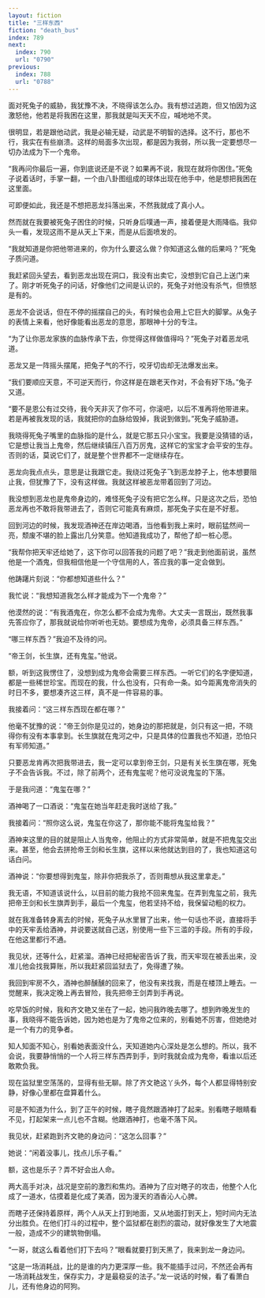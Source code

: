 ```yaml
---
layout: fiction
title: "三样东西"
fiction: "death_bus"
index: 789
next:
  index: 790
  url: "0790"
previous:
  index: 788
  url: "0788"
---
```

面对死兔子的威胁，我犹豫不决，不晓得该怎么办。我有想过逃跑，但又怕因为这激怒他，他若是将我困在这里，那我就是叫天天不应，喊地地不灵。

很明显，若是跟他动武，我是必输无疑，动武是不明智的选择。这不行，那也不行，我实在有些崩溃。这样的局面多次出现，都是因为我弱，所以我一定要想尽一切办法成为下一个鬼帝。

“我再问你最后一遍，你到底说还是不说？如果再不说，我现在就将你困住。”死兔子说着话时，手掌一翻，一个由八卦图组成的球体出现在他手中，他是想把我困在这里面。

可即便如此，我还是不想把恶龙抖落出来，不然我就成了真小人。

然而就在我要被死兔子困住的时候，只听身后噗通一声，接着便是大雨降临。我仰头一看，发现这雨不是从天上下来，而是从后面喷发的。

“我就知道是你把他带进来的，你为什么要这么做？你知道这么做的后果吗？”死兔子质问道。

我赶紧回头望去，看到恶龙出现在洞口，我没有出卖它，没想到它自己上送门来了。刚才听死兔子的问话，好像他们之间是认识的，死兔子对他没有杀气，但愤怒是有的。

恶龙不会说话，但在不停的摇摆自己的头，有时候也会用上它巨大的脚掌。从兔子的表情上来看，他好像能看出恶龙的意思，那眼神十分的专注。

“为了让你恶龙家族的血脉传承下去，你觉得这样做值得吗？”死兔子对着恶龙吼道。

恶龙又是一阵摇头摆尾，把兔子气的不行，咬牙切齿却无法爆发出来。

“我们要顺应天意，不可逆天而行，你这样是在跟老天作对，不会有好下场。”兔子又道。

“要不是恩公有过交待，我今天非灭了你不可，你滚吧，以后不准再将他带进来。若是再被我发现的话，我就把你的血脉给毁掉，我说到做到。”死兔子威胁道。

我晓得死兔子嘴里的血脉指的是什么，就是它那五只小宝宝。我要是没猜错的话，它是想让我当上鬼帝，然后继续镇压八百万厉鬼，这样它的宝宝才会平安的生存。否则的话，莫说它们了，就是整个世界都不一定继续存在。

恶龙向我点点头，意思是让我跟它走。我绕过死兔子飞到恶龙脖子上，他本想要阻止我，但犹豫了下，没有这样做。我就这样被恶龙带着回到了河边。

我没想到恶龙也是鬼帝身边的，难怪死兔子没有把它怎么样。只是这次之后，恐怕恶龙再也不敢将我带进去了，否则它可能真有麻烦，那死兔子实在是不好惹。

回到河边的时候，我发现酒神还在岸边喝酒，当他看到我上来时，眼前猛然间一亮，颓废不堪的脸上露出几分笑意。他知道我成功了，帮他了却一桩心愿。

“我帮你把天牢还给她了，这下你可以回答我的问题了吧？”我走到他面前说，虽然他是一个酒鬼，但我相信他是一个守信用的人，答应我的事一定会做到。

他踌躇片刻说：“你都想知道些什么？”

我忙说：“我想知道我怎么样才能成为下一个鬼帝？”

他漠然的说：“有我酒鬼在，你怎么都不会成为鬼帝。大丈夫一言既出，既然我事先答应你了，那我就说给你听听也无妨。要想成为鬼帝，必须具备三样东西。”

“哪三样东西？”我迫不及待的问。

“帝王剑，长生旗，还有鬼玺。”他说。

额，听到这我愣住了，没想到成为鬼帝会需要三样东西。一听它们的名字便知道，都是一些稀世珍宝。而现在的我，什么也没有，只有命一条。如今距离鬼帝消失的时日不多，要想凑齐这三样，真不是一件容易的事。

我接着问：“这三样东西现在都在哪？”

他毫不犹豫的说：“帝王剑你是见过的，她身边的那把就是，剑只有这一把，不晓得你有没有本事拿到。长生旗就在鬼河之中，只是具体的位置我也不知道，恐怕只有军师知道。”

只要恶龙肯再次把我带进去，我一定可以拿到帝王剑，只是有关长生旗在哪，死兔子不会告诉我。不过，除了前两个，还有鬼玺呢？他可没说鬼玺的下落。

于是我问道：“鬼玺在哪？”

酒神喝了一口酒说：“鬼玺在她当年赶走我时送给了我。”

我接着问：“照你这么说，鬼玺在你这了，那你能不能将鬼玺给我？”

酒神来这里的目的就是阻止人当鬼帝，他阻止的方式非常简单，就是不把鬼玺交出来。甚至，他会去拼抢帝王剑和长生旗，这样以来他就达到目的了，我也知道这句话白问。

酒神说：“你要想得到鬼玺，除非你把我杀了，否则甭想从我这里拿走。”

我无语，不知道该说什么，以目前的能力我抢不回来鬼玺。在弄到鬼玺之前，我先把帝王剑和长生旗弄到手，最后一个鬼玺，他若坚持不给，我保留动粗的权力。

就在我准备转身离去的时候，死兔子从水里冒了出来，他一句话也不说，直接将手中的天牢丢给酒神，并说要送就自己送，别使用一些下三滥的手段。所有的手段，在他这里都行不通。

我见状，还等什么，赶紧溜。酒神已经把秘密告诉了我，而天牢现在被丢出来，没准儿他会找我算账，所以我赶紧回监狱去了，免得遭了殃。

我回到牢房不久，酒神也醉醺醺的回来了，他没有来找我，而是在楼顶上睡去。一觉醒来，我决定晚上再去冒险，我先把帝王剑弄到手再说。

吃早饭的时候，我和齐文艳又坐在了一起，她问我昨晚去哪了。想到昨晚发生的事，我晓得不能告诉她，因为她也是为了鬼帝之位来的，别看她不厉害，但她绝对是一个有力的竞争者。

知人知面不知心，别看她表面没什么，天知道她内心深处是怎么想的。所以，我不会说，我要静悄悄的一个人将三样东西弄到手，到时我就会成为鬼帝，看谁以后还敢欺负我。

现在监狱里空荡荡的，显得有些无聊。除了齐文艳这丫头外，每个人都显得特别安静，好像心里都在盘算着什么。

可是不知道为什么，到了正午的时候，瞎子竟然跟酒神打了起来。别看瞎子眼睛看不见，打起架来一点儿也不含糊。他跟酒神打，也毫不落下风。

我见状，赶紧跑到齐文艳的身边问：“这怎么回事？”

她说：“闲着没事儿，找点儿乐子看。”

额，这也是乐子？弄不好会出人命。

两大高手对决，战况是空前的激烈和焦灼。酒神为了应对瞎子的攻击，他整个人化成了一道水，估摸着是化成了美酒，因为漫天的酒香沁人心脾。

而瞎子还保持着原样，两个人从天上打到地面，又从地面打到天上，短时间内无法分出胜负。在他们打斗的过程中，整个监狱都在剧烈的震动，就好像发生了大地震一般，造成不少的建筑物倒塌。

“一哥，就这么看着他们打下去吗？”眼看就要打到天黑了，我来到龙一身边问。

“这是一场消耗战，比的是谁的内力更深厚一些。我不能插手过问，不然还会再有一场消耗战发生，保存实力，才是最稳妥的法子。”龙一说话的时候，看了看萧白儿，还有他身边的阿狗。